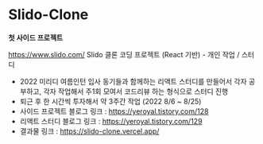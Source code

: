 # Slido-Clone

**첫 사이드 프로젝트**

https://www.slido.com/ Slido 클론 코딩 프로젝트 (React 기반) - 개인 작업 / 스터디

+ 2022 미리디 여름인턴 입사 동기들과 함께하는 리액트 스터디를 만들어서 각자 공부하고, 각자 작업해서 주1회 모여서 코드리뷰 하는 형식으로 스터디 진행
+ 퇴근 후 한 시간씩 투자해서 약 3주간 작업 (2022 8/6 ~ 8/25)
+ 사이드 프로젝트 블로그 링크 : https://yeroyal.tistory.com/128
+ 리액트 스터디 블로그 링크 : https://yeroyal.tistory.com/129
+ 결과물 링크 : https://slido-clone.vercel.app/
